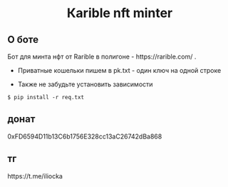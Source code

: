 <h1 align="center">Кarible nft minter</h1>

<h2>О боте</h2>
Бот для минта нфт от Rarible в полигоне - https://rarible.com/ . </br>

* Приватные кошельки пишем в pk.txt - один ключ на одной строке </br>

* Также не забудьте установить зависимости 

<pre><code>$ pip install -r req.txt</code></pre>

 

<h2>донат</h2> 0xFD6594D11b13C6b1756E328cc13aC26742dBa868
<h2>тг</h2> https://t.me/iliocka
